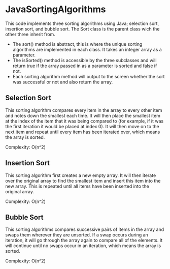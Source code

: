 # JavaSortingAlgorithms
This code implements three sorting algorithms using Java; selection sort, insertion sort, and bubble sort. The Sort class is the parent class wich the other three inherit from. 
- The sort() method is abstract, this is where the unique sorting algorithms are implemented in each class. It takes an integer array as a parameter. 
- The isSorted() method is accessible by the three subclasses and will return true if the array passed in as a parameter is sorted and false if not.
- Each sorting algorithm method will output to the screen whether the sort was successful or not and also return the array.

## Selection Sort
This sorting algorithm compares every item in the array to every other item and notes down the smallest each time. It will then place the smallest item at the index of the item that it was being compared to (for example, if it was the first iteration it would be placed at index 0). It will then move on to the next item and repeat until every item has been iterated over, which means the array is sorted.

Complexity: O(n^2)

## Insertion Sort
This sorting algorithm first creates a new empty array. It will then iterate over the original array to find the smallest item and insert this item into the new array. This is repeated until all items have been inserted into the original array.

Complexity: O(n^2)

## Bubble Sort
This sorting algorithms compares successive pairs of items in the array and swaps them wherever they are unsorted. If a swap occurs during an iteration, it will go through the array again to compare all of the elements. It will continue until no swaps occur in an iteration, which means the array is sorted.

Complexity: O(n^2)
